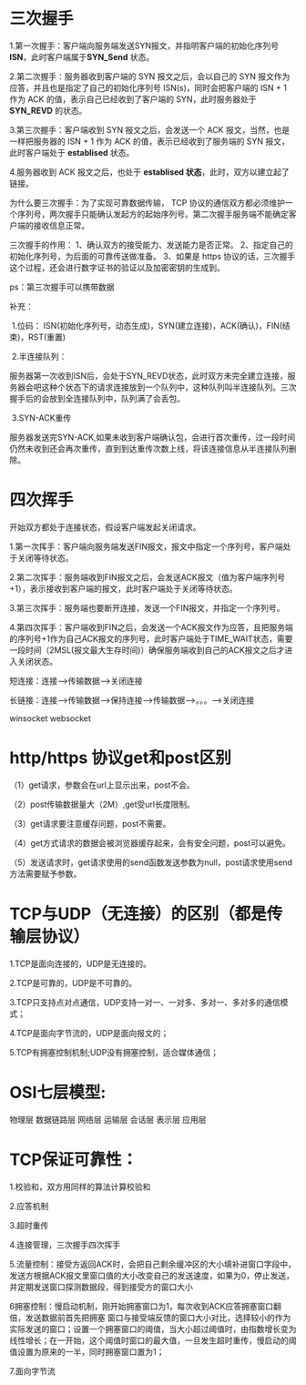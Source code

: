 # 三次握手

1.第一次握手：客户端向服务端发送SYN报文，并指明客户端的初始化序列号 **ISN**，此时客户端属于**SYN_Send** 状态。

2.第二次握手：服务器收到客户端的 SYN 报文之后，会以自己的 SYN 报文作为应答，并且也是指定了自己的初始化序列号 ISN(s)，同时会把客户端的 ISN + 1 作为 ACK 的值，表示自己已经收到了客户端的 SYN，此时服务器处于 **SYN_REVD** 的状态。

3.第三次握手：客户端收到 SYN 报文之后，会发送一个 ACK 报文，当然，也是一样把服务器的 ISN + 1 作为 ACK 的值，表示已经收到了服务端的 SYN 报文，此时客户端处于 **establised** 状态。

4.服务器收到 ACK 报文之后，也处于 **establised 状态**，此时，双方以建立起了链接。

为什么要三次握手：为了实现可靠数据传输， TCP 协议的通信双方都必须维护一个序列号，两次握手只能确认发起方的起始序列号。第二次握手服务端不能确定客户端的接收信息正常。 


三次握手的作用：
   1、确认双方的接受能力、发送能力是否正常。
   2、指定自己的初始化序列号，为后面的可靠传送做准备。
   3、如果是 https 协议的话，三次握手这个过程，还会进行数字证书的验证以及加密密钥的生成到。

ps：第三次握手可以携带数据

补充：

​	1.位码：
​	ISN(初始化序列号，动态生成)，SYN(建立连接)，ACK(确认)，FIN(结束)，RST(重置)

​	2.半连接队列：

​	服务器第一次收到ISN后，会处于SYN_REVD状态，此时双方未完全建立连接，服务器会吧这种个状态下的请求连接放到一个队列中，这种队列叫半连接队列。三次握手后的会放到全连接队列中，队列满了会丢包。

​	3.SYN-ACK重传

​	服务器发送完SYN-ACK,如果未收到客户端确认包，会进行首次重传，过一段时间仍然未收到还会再次重传，直到到达重传次数上线，将该连接信息从半连接队列删除。

# 四次挥手

开始双方都处于连接状态，假设客户端发起关闭请求。

1.第一次挥手：客户端向服务端发送FIN报文，报文中指定一个序列号，客户端处于关闭等待状态。

2.第二次挥手：服务端收到FIN报文之后，会发送ACK报文（值为客户端序列号+1），表示接收到客户端的报文，此时客户端处于关闭等待状态。

3.第三次挥手：服务端也要断开连接，发送一个FIN报文，并指定一个序列号。

4.第四次挥手：客户端收到FIN之后，会发送一个ACK报文作为应答，且把服务端的序列号+1作为自己ACK报文的序列号，此时客户端处于TIME_WAIT状态，需要一段时间（2MSL(报文最大生存时间)）确保服务端收到自己的ACK报文之后才进入关闭状态。



短连接：连接—>传输数据—>关闭连接

长链接：连接—>传输数据—>保持连接—>传输数据—>。。。—>关闭连接

winsocket websocket



# http/https 协议get和post区别

（1）get请求，参数会在url上显示出来，post不会。

（2）post传输数据量大（2M）,get受url长度限制。

（3）get请求要注意缓存问题，post不需要。

（4）get方式请求的数据会被浏览器缓存起来，会有安全问题，post可以避免。

（5）发送请求时，get请求使用的send函数发送参数为null，post请求使用send方法需要赋予参数。





# TCP与UDP（无连接）的区别（都是传输层协议）

1.TCP是面向连接的，UDP是无连接的。

2.TCP是可靠的，UDP是不可靠的。

3.TCP只支持点对点通信，UDP支持一对一、一对多、多对一、多对多的通信模式；

4.TCP是面向字节流的，UDP是面向报文的；

5.TCP有拥塞控制机制;UDP没有拥塞控制，适合媒体通信；



# OSI七层模型:

物理层 数据链路层 网络层  运输层  会话层  表示层  应用层



# TCP保证可靠性：

1.校验和，双方用同样的算法计算校验和

2.应答机制

3.超时重传

4.连接管理，三次握手四次挥手

5.流量控制：接受方返回ACK时，会把自己剩余缓冲区的大小填补进窗口字段中，发送方根据ACK报文里窗口值的大小改变自己的发送速度，如果为0，停止发送，并定期发送窗口探测数据段，得到接受方的窗口大小

6拥塞控制：慢启动机制，刚开始拥塞窗口为1，每次收到ACK应答拥塞窗口翻倍，发送数据前首先把拥塞 窗口与接受端反馈的窗口大小对比，选择较小的作为实际发送的窗口；设置一个拥塞窗口的阈值，当大小超过阈值时，由指数增长变为线性增长；在一开始，这个阈值时窗口的最大值，一旦发生超时重传，慢启动的阈值设置为原来的一半，同时拥塞窗口置为1；

7.面向字节流 

